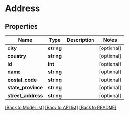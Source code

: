 # Address

## Properties
Name | Type | Description | Notes
------------ | ------------- | ------------- | -------------
**city** | **string** |  | [optional] 
**country** | **string** |  | [optional] 
**id** | **int** |  | [optional] 
**name** | **string** |  | [optional] 
**postal_code** | **string** |  | [optional] 
**state_province** | **string** |  | [optional] 
**street_address** | **string** |  | [optional] 

[[Back to Model list]](../README.md#documentation-for-models) [[Back to API list]](../README.md#documentation-for-api-endpoints) [[Back to README]](../README.md)


